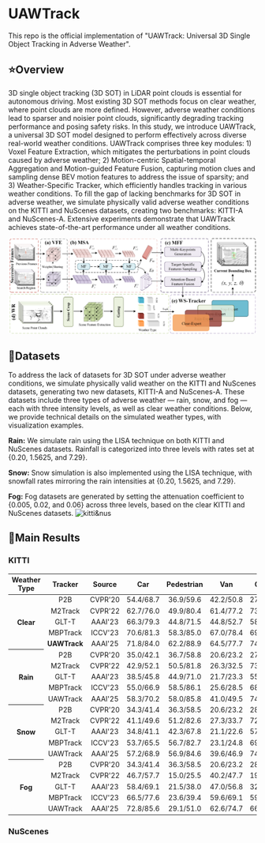 # UAWTrack

This repo is the official implementation of "UAWTrack: Universal 3D Single Object Tracking in Adverse Weather".


## :star:Overview


3D single object tracking (3D SOT) in LiDAR point clouds is essential for autonomous driving. Most existing 3D SOT methods focus on clear weather, where point clouds are more defined. However, adverse weather conditions lead to sparser and noisier point clouds, significantly degrading tracking performance and posing safety risks. In this study, we introduce UAWTrack, a universal 3D SOT model designed to perform effectively across diverse real-world weather conditions. UAWTrack comprises three key modules: 1) Voxel Feature Extraction, which mitigates the perturbations in point clouds caused by adverse weather; 2) Motion-centric Spatial-temporal Aggregation and Motion-guided Feature Fusion, capturing motion clues and sampling dense BEV motion features to address the issue of sparsity; and 3) Weather-Specific Tracker, which efficiently handles tracking in various weather conditions. To fill the gap of lacking benchmarks for 3D SOT in adverse weather, we simulate physically valid adverse weather conditions on the KITTI and NuScenes datasets, creating two benchmarks: KITTI-A and NuScenes-A. Extensive experiments demonstrate that UAWTrack achieves state-of-the-art performance under all weather conditions.


![UAWTrack](figures/pipeline.png)


## :scroll:Datasets


To address the lack of datasets for 3D SOT under adverse weather conditions, we simulate physically valid weather on the KITTI and NuScenes datasets, generating two new datasets, KITTI-A and NuScenes-A. These datasets include three types of adverse weather — rain, snow, and fog — each with three intensity levels, as well as clear weather conditions. Below, we provide technical details on the simulated weather types, with visualization examples.


**Rain:** We simulate rain using the LISA technique on both KITTI and NuScenes datasets. Rainfall is categorized into three levels with rates set at {0.20, 1.5625, and 7.29}.


**Snow:** Snow simulation is also implemented using the LISA technique, with snowfall rates mirroring the rain intensities at {0.20, 1.5625, and 7.29}.


**Fog:** Fog datasets are generated by setting the attenuation coefficient to {0.005, 0.02, and 0.06} across three levels, based on the clear KITTI and NuScenes datasets.
![kitti&nus](figures/dataset.png)


## :crown:Main Results
### KITTI
<table>
<thead>
<tr>
<th align="center">Weather Type</th>
<th align="center">Tracker</th>
<th align="center">Source</th>
<th align="center">Car</th>
<th align="center">Pedestrian</th>
<th align="center">Van</th>
<th align="center">Cyclist</th>
<th align="center">Mean</th>
<th align="center">Mean by Category</th>
</tr>
</thead>
  
<tr>
<th align="center" rowspan="5" nowrap="nowrap">Clear</th>
<td align="center">P2B</td>
<td align="center">CVPR'20</td>
<td align="center">54.4/68.7</td>
<td align="center">36.9/59.6</td>
<td align="center">42.2/50.8</td>
<td align="center">27.9/37.7</td>
<td align="center">45.2/62.5</td>
<td align="center">40.4/54.2</td>
</tr>
<tr>
<td align="center">M2Track</td>
<td align="center">CVPR'22</td>
<td align="center">62.7/76.0</td>
<td align="center">49.9/80.4</td>
<td align="center">61.4/77.2</td>
<td align="center">73.1/93.4</td>
<td align="center">57.3/78.4</td>
<td align="center">61.8/81.8</td>
</tr>
<tr>
<td align="center">GLT-T</td>
<td align="center">AAAI'23</td>
<td align="center">66.3/79.3</td>
<td align="center">44.8/71.5</td>
<td align="center">44.8/52.7</td>
<td align="center">58.3/87.8</td>
<td align="center">54.9/73.8</td>
<td align="center">53.5/72.9</td>
</tr>
<tr>
<td align="center">MBPTrack</td>
<td align="center">ICCV'23</td>
<td align="center">70.6/81.3</td>
<td align="center">58.3/85.0</td>
<td align="center">67.0/78.4</td>
<td align="center">69.6/93.0</td>
<td align="center">64.9/82.9</td>
<td align="center">66.4/84.4</td>
</tr>
<tr>
<td align="center"><b>UAWTrack</b></td>
<td align="center">AAAI'25</td>
<td align="center">71.8/84.0</td>
<td align="center">62.2/88.9</td>
<td align="center">64.5/77.7</td>
<td align="center">74.8/94.1</td>
<td align="center">67.1/85.8</td>
<td align="center">68.3/86.1</td>
</tr>
  
<tr> 
<th align="center" rowspan="5" nowrap="nowrap">Rain</th>
<td align="center">P2B</td>
<td align="center">CVPR'20</td>
<td align="center">35.0/42.1</td>
<td align="center">36.7/58.8</td>
<td align="center">20.6/23.2</td>
<td align="center">27.5/38.0</td>
<td align="center">34.3/47.6</td>
<td align="center">30.0/40.5</td>
</tr>
<tr>
<td align="center">M2Track</td>
<td align="center">CVPR'22</td>
<td align="center">42.9/52.1</td>
<td align="center">50.5/81.8</td>
<td align="center">26.3/32.5</td>
<td align="center">73.4/93.5</td>
<td align="center">45.4/64.1</td>
<td align="center">45.4/64.1</td>
</tr>
<tr>
<td align="center">GLT-T</td>
<td align="center">AAAI'23</td>
<td align="center">38.5/45.8</td>
<td align="center">44.9/71.0</td>
<td align="center">21.7/23.3</td>
<td align="center">55.9/84.2</td>
<td align="center">40.2/55.6</td>
<td align="center">40.2/55.6</td>
</tr>
<tr>
<td align="center">MBPTrack</td>
<td align="center">ICCV'23</td>
<td align="center">55.0/66.9</td>
<td align="center">58.5/86.1</td>
<td align="center">25.6/28.5</td>
<td align="center">68.9/92.8</td>
<td align="center">54.2/72.4</td>
<td align="center">52.0/68.6</td>
</tr>
<tr>
<td align="center">UAWTrack</td>
<td align="center">AAAI'25</td>
<td align="center">58.3/70.2</td>
<td align="center">58.0/85.8</td>
<td align="center">41.0/49.5</td>
<td align="center">74.5/94.1</td>
<td align="center">57.0/75.6</td>
<td align="center">60.3/74.9</td>
</tr>

<tr> 
<th align="center" rowspan="5" nowrap="nowrap">Snow</th>
<td align="center">P2B</td>
<td align="center">CVPR'20</td>
<td align="center">34.3/41.4</td>
<td align="center">36.3/58.5</td>
<td align="center">20.6/23.2</td>
<td align="center">28.7/39.4</td>
<td align="center">33.8/47.1</td>
<td align="center">30.0/40.6</td>
</tr>
<tr>
<td align="center">M2Track</td>
<td align="center">CVPR'22</td>
<td align="center">41.1/49.6</td>
<td align="center">51.2/82.6</td>
<td align="center">27.3/33.7</td>
<td align="center">72.5/93.2</td>
<td align="center">44.9/63.4</td>
<td align="center">48.0/64.8</td>
</tr>
<tr>
<td align="center">GLT-T</td>
<td align="center">AAAI'23</td>
<td align="center">34.8/41.1</td>
<td align="center">42.3/67.8</td>
<td align="center">21.1/22.6</td>
<td align="center">57.4/87.4</td>
<td align="center">37.3/52.0</td>
<td align="center">38.9/54.7</td>
</tr>
<tr>
<td align="center">MBPTrack</td>
<td align="center">ICCV'23</td>
<td align="center">53.7/65.5</td>
<td align="center">56.7/82.7</td>
<td align="center">23.1/24.8</td>
<td align="center">69.1/92.9</td>
<td align="center">52.6/69.6</td>
<td align="center">50.7/66.5</td>
</tr>
<tr>
<td align="center">UAWTrack</td>
<td align="center">AAAI'25</td>
<td align="center">57.2/68.9</td>
<td align="center">56.9/84.6</td>
<td align="center">39.6/46.9</td>
<td align="center">74.3/94.0</td>
<td align="center">55.9/74.3</td>
<td align="center">57.0/73.6</td>
</tr>

<tr> 
<th align="center" rowspan="5" nowrap="nowrap">Fog</th>
<td align="center">P2B</td>
<td align="center">CVPR'20</td>
<td align="center">34.3/41.4</td>
<td align="center">36.3/58.5</td>
<td align="center">20.6/23.2</td>
<td align="center">28.7/39.4</td>
<td align="center">33.8/47.1</td>
<td align="center">30.0/40.6</td>
</tr>
<tr>
<td align="center">M2Track</td>
<td align="center">CVPR'22</td>
<td align="center">46.7/57.7</td>
<td align="center">15.0/25.5</td>
<td align="center">40.2/47.7</td>
<td align="center">19.9/24.8</td>
<td align="center">31.8/42.2</td>
<td align="center">30.5/38.9</td>
</tr>
<tr>
<td align="center">GLT-T</td>
<td align="center">AAAI'23</td>
<td align="center">58.4/69.1</td>
<td align="center">21.5/38.0</td>
<td align="center">47.0/56.8</td>
<td align="center">32.7/50.4</td>
<td align="center">40.9/54.1</td>
<td align="center">53.7/53.6</td>
</tr>
<tr>
<td align="center">MBPTrack</td>
<td align="center">ICCV'23</td>
<td align="center">66.5/77.6</td>
<td align="center">23.6/39.4</td>
<td align="center">59.6/69.1</td>
<td align="center">59.7/84.0</td>
<td align="center">47.2/60.5</td>
<td align="center">52.3/67.5</td>
</tr>
<tr>
<td align="center">UAWTrack</td>
<td align="center">AAAI'25</td>
<td align="center">72.8/85.6</td>
<td align="center">29.1/51.0</td>
<td align="center">62.6/74.7</td>
<td align="center">66.4/90.1</td>
<td align="center">52.8/69.8</td>
<td align="center">57.7/75.3</td>
</tr>
</table>


### NuScenes

